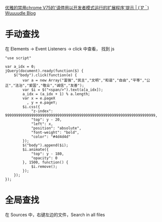 [优雅的禁用chrome V75的'请停用以开发者模式运行的扩展程序'提示 | (*´∇｀*) Wuuuudle Blog](https://www.wuuuudle.cn/2019/07/11/%E4%BC%98%E9%9B%85%E7%9A%84%E7%A6%81%E7%94%A8chrome-V75%E7%9A%84-%E8%AF%B7%E5%81%9C%E7%94%A8%E4%BB%A5%E5%BC%80%E5%8F%91%E8%80%85%E6%A8%A1%E5%BC%8F%E8%BF%90%E8%A1%8C%E7%9A%84%E6%89%A9%E5%B1%95%E7%A8%8B%E5%BA%8F-%E6%8F%90%E7%A4%BA/)

# 手动查找
在 Elements -> Event Listeners -> click 中查看，
找到 js

    "use script"

    var a_idx = 0;
    jQuery(document).ready(function($) {
        $("body").click(function(e) {
            var a = new Array("富强","民主","文明","和谐","自由","平等","公正","法治","爱国","敬业","诚信","友善");
            var $i = $("<span/>").text(a[a_idx]);
            a_idx = (a_idx + 1) % a.length;
            var x = e.pageX
              , y = e.pageY;
            $i.css({
                "z-index": 999999999999999999999999999999999999999999999999999999999999999999999,
                "top": y - 20,
                "left": x,
                "position": "absolute",
                "font-weight": "bold",
                "color": "#4d4d4d"
            });
            $("body").append($i);
            $i.animate({
                "top": y - 180,
                "opacity": 0
            }, 1500, function() {
                $i.remove();
            });
        });
    });

# 全局查找
在 Sources 中，右键左边的文件，Search in all files